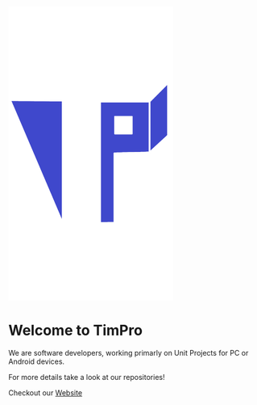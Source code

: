 ![TimPro](timpro_icon.png)

# Welcome to TimPro

We are software developers, working primarly on Unit Projects for PC or Android devices.

For more details take a look at our repositories!

Checkout our [Website](https://timpro.me)


<!---
timpro10/timpro10 is a ✨ special ✨ repository because its `README.md` (this file) appears on your GitHub profile.
You can click the Preview link to take a look at your changes.
--->
